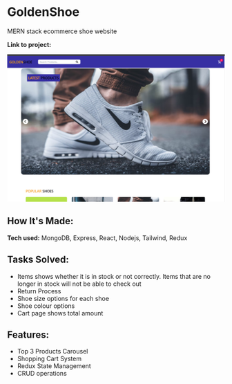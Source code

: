 # GoldenShoe

MERN stack ecommerce shoe website

**Link to project:**

![screenshot](image/goldenshoe.png)

## How It's Made:

**Tech used:** MongoDB, Express, React, Nodejs, Tailwind, Redux

## Tasks Solved:

- Items shows whether it is in stock or not correctly. Items that are no longer in stock will not be able to check out
- Return Process
- Shoe size options for each shoe
- Shoe colour options
- Cart page shows total amount

## Features:

- Top 3 Products Carousel
- Shopping Cart System
- Redux State Management
- CRUD operations
